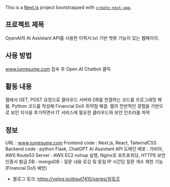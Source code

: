 This is a [Next.js](https://nextjs.org/) project bootstrapped with [`create-next-app`](https://github.com/vercel/next.js/tree/canary/packages/create-next-app).

## 프로젝트 제목

OpenAI의 AI Assistant API를 사용한 이력서.txt 기반 챗봇 기능이 있는 웹페이지. 

## 사용 방법

www.junresume.com 접속 후 Open AI Chatbot 클릭

## 활동 내용
웹에서 GET, POST 요청으로 클라우드 서버와 DB를 연결하는 코드를 프로그래밍 해봄. 
Python 코드를 작성해 Financial DoS 취약점 해결. 
웹의 전반적인 경험을 기반으로 보안 지식을 추가하면서 IT 서비스에 필요한 클라우드와 보안 인프라를 파악

## 정보
URL : www.junresume.com
Frontend code : Next.js, React, TailwindCSS
Backend code : python Flask, ChatGPT AI Assistant API
도메인 배포 : 가비아, AWS Route53
Server : AWS EC2 nohup 실행, Nginx로 포트포워딩, HTTPS 보안 인증서 발급
DB : mongoDB - 질문 내용 로깅 및 동일 IP 시간당 질문 개수 제한 기능 (Financial DoS 예방)

- 블로그 링크: https://velog.io/@aut7410/series/알토르
